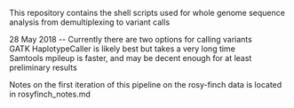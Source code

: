 This repository contains the shell scripts used for whole genome sequence analysis from demultiplexing to variant calls

28 May 2018 -- Currently there are two options for calling variants \
GATK HaplotypeCaller is likely best but takes a very long time \
Samtools mpileup is faster, and may be decent enough for at least preliminary results

Notes on the first iteration of this pipeline on the rosy-finch data is located in rosyfinch_notes.md
